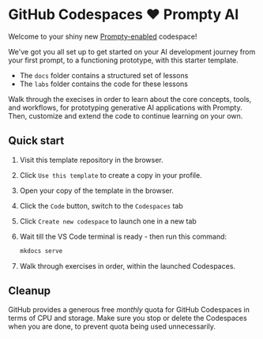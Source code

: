 # GitHub Codespaces ♥️ Prompty AI

Welcome to your shiny new [Prompty-enabled](https://prompty.ai)
codespace! 

We've got you all set up to get started on your AI development journey from your first prompt, to a functioning prototype, with this starter template.
 - The `docs` folder contains a structured set of lessons
 - The `labs` folder contains the code for these lessons

Walk through the execises in order to learn about the core concepts, tools, and workflows, for prototyping generative AI applications with Prompty. Then, customize and extend the code to continue learning on your own.

## Quick start

1. Visit this template repository in the browser.
1. Click `Use this template` to create a copy in your profile.
1. Open your copy of the template in the browser.
1. Click the `Code` button, switch to the `Codespaces` tab
1. Click `Create new codespace` to launch one in a new tab
1. Wait till the VS Code terminal is ready - then run this command:

    ```bash
    mkdocs serve
    ```
1. Walk through exercises in order, within the launched Codespaces.

## Cleanup

GitHub provides a generous free _monthly_ quota for GitHub Codespaces in terms of CPU and storage. Make sure you stop or delete the Codespaces when you are done, to prevent quota being used unnecessarily.

